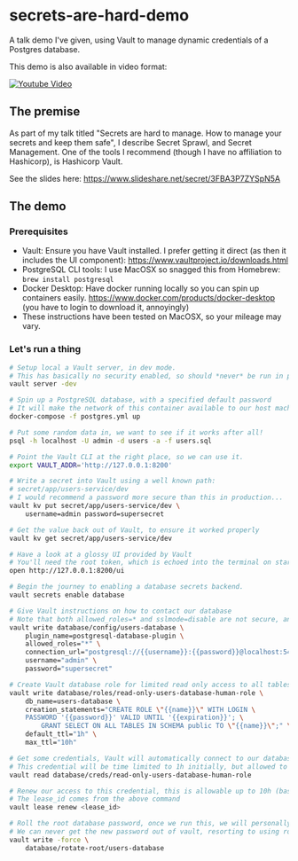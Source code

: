 # secrets-are-hard-demo
A talk demo I've given, using Vault to manage dynamic credentials of a Postgres database.

This demo is also available in video format: 

[![Youtube Video](https://img.youtube.com/vi/dJuMYpgLeYA/0.jpg)](https://www.youtube.com/watch?v=dJuMYpgLeYA)


## The premise

As part of my talk titled "Secrets are hard to manage. How to manage your secrets and keep them safe", I describe Secret Sprawl, and Secret Management. One of the tools I recommend (though I have no affiliation to Hashicorp), is Hashicorp Vault.

See the slides here: https://www.slideshare.net/secret/3FBA3P7ZYSpN5A

## The demo

### Prerequisites 
* Vault: Ensure you have Vault installed. I prefer getting it direct (as then it includes the UI component): https://www.vaultproject.io/downloads.html
* PostgreSQL CLI tools: I use MacOSX so snagged this from Homebrew: `brew install postgresql`
* Docker Desktop: Have docker running locally so you can spin up containers easily. https://www.docker.com/products/docker-desktop (you have to login to download it, annoyingly)
* These instructions have been tested on MacOSX, so your mileage may vary.

### Let's run a thing

```bash
# Setup local a Vault server, in dev mode.
# This has basically no security enabled, so should *never* be run in prod.
vault server -dev

# Spin up a PostgreSQL database, with a specified default password
# It will make the network of this container available to our host machine too.
docker-compose -f postgres.yml up

# Put some random data in, we want to see if it works after all!
psql -h localhost -U admin -d users -a -f users.sql

# Point the Vault CLI at the right place, so we can use it.
export VAULT_ADDR='http://127.0.0.1:8200'

# Write a secret into Vault using a well known path:
# secret/app/users-service/dev
# I would recommend a password more secure than this in production...
vault kv put secret/app/users-service/dev \
    username=admin password=supersecret

# Get the value back out of Vault, to ensure it worked properly
vault kv get secret/app/users-service/dev

# Have a look at a glossy UI provided by Vault
# You'll need the root token, which is echoed into the terminal on starting the vault server
open http://127.0.0.1:8200/ui

# Begin the journey to enabling a database secrets backend.
vault secrets enable database

# Give Vault instructions on how to contact our database
# Note that both allowed_roles=* and sslmode=disable are not secure, and both should not be used in production.
vault write database/config/users-database \
    plugin_name=postgresql-database-plugin \
    allowed_roles="*" \
    connection_url="postgresql://{{username}}:{{password}}@localhost:5432/users?sslmode=disable" \
    username="admin" \
    password="supersecret"

# Create Vault database role for limited read only access to all tables
vault write database/roles/read-only-users-database-human-role \
    db_name=users-database \
    creation_statements="CREATE ROLE \"{{name}}\" WITH LOGIN \
    PASSWORD '{{password}}' VALID UNTIL '{{expiration}}'; \
        GRANT SELECT ON ALL TABLES IN SCHEMA public TO \"{{name}}\";" \
    default_ttl="1h" \
    max_ttl="10h"

# Get some credentials, Vault will automatically connect to our database, then create a brand new username and password for us
# This credential will be time limited to 1h initially, but allowed to renew the lease for up to 10h.
vault read database/creds/read-only-users-database-human-role 

# Renew our access to this credential, this is allowable up to 10h (based on our configuration) and will fail after 10h have passed.
# The lease_id comes from the above command
vault lease renew <lease_id>

# Roll the root database password, once we run this, we will personally lose root access to our own database
# We can never get the new password out of vault, resorting to using role only. This means no human eyes will ever be able to see this credential.
vault write -force \
    database/rotate-root/users-database
```

